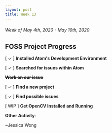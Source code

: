 ```yaml
---
layout: post
title: Week 13
---
```


###### Week of May 4th, 2020 - May 10th, 2020 

## FOSS Project Progress

[ ✓ ] **Installed Atom's Development Environment** 

[ ✓ ] **Searched for issues within Atom**

~~**Work on our issue**~~

[ ✓ ] **Find a new project**

[ ✓ ] **Find possible issues**

[ WIP ] **Get OpenCV Installed and Running**

**Other Activity**: 

~Jessica Wong